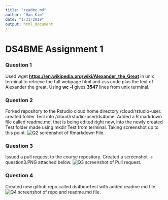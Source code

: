 ```yaml
---
title: "readme.md"
author: "Han Kim"
date: "1/31/2019"
output: html_document
---
```


# DS4BME Assignment 1 

### Question 1
Used wget **https://en.wikipedia.org/wiki/Alexander_the_Great** in unix terminal to retrieve the full webpage html and css code plus the text of Alexander the great. Using **wc -l** gives **3547** lines from unix terminal.

### Question 2
Forked repository to the Rstudio cloud home directory /cloud/rstudio-user. created folder Test into /cloud/rstudio-user/ds4bme. Added a R markdown file called readme.md, that is being edited right now, into the newly created Test folder made using mkdir Test  from terminal. Taking screenshot up to this point.
![Q2 screenshot of Rmarkdown File.](/cloud/project/ds4bme/Test/question2.PNG)

### Question 3
Issued a pull request to the course repository. Created a screenshot -> question3.PNG attached below. 
![Q3 screenshot of Pull request.](/cloud/project/ds4bme/Test/question3.PNG)

### Question 4
Created new github repo called ds4bmeTest with added readme.md file. 
![Q4 screenshot of repo and readme.md file.](/cloud/project/ds4bme/Test/question4.png)

